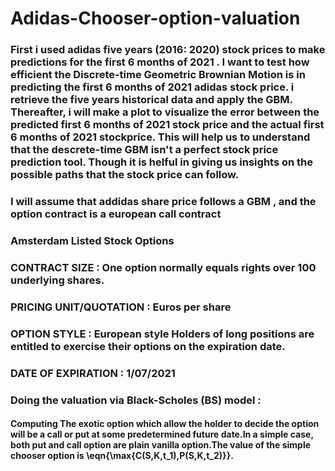 # Adidas-Chooser-option-valuation
### First  i used adidas five years (2016: 2020) stock prices to make predictions for the first 6 months of 2021 . I want to test how efficient the Discrete-time Geometric Brownian Motion is in predicting the first 6 months of 2021 adidas stock price. i retrieve the five years historical data and apply the GBM. Thereafter, i will make a plot to visualize the error between the predicted first 6 months of 2021  stock price and the actual  first 6 months of 2021 stockprice. This will help us to understand that the descrete-time GBM isn't a perfect stock price prediction tool. Though it is helful in giving us insights on the possible paths that the stock price can follow.
### I will  assume that addidas share price follows a GBM , and the option contract is a european call contract 
### Amsterdam Listed Stock Options 
### CONTRACT SIZE	: One option normally equals rights over 100 underlying shares.
### PRICING UNIT/QUOTATION	 : Euros per share
### OPTION STYLE	: European style Holders of long positions are entitled to exercise their options on the expiration date. 
### DATE OF EXPIRATION	: 1/07/2021
### Doing the valuation via Black-Scholes (BS) model  :

#### Computing The  exotic option which allow the holder to decide the option will be a call or put  at some predetermined future date.In a simple case, both put and call option are plain vanilla option.The value of the simple chooser option is \eqn{\max{C(S,K,t_1),P(S,K,t_2)}}.
